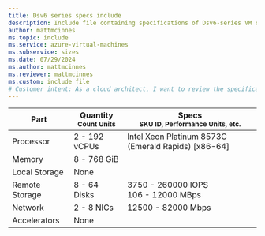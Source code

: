 ```yaml
---
title: Dsv6 series specs include
description: Include file containing specifications of Dsv6-series VM sizes.
author: mattmcinnes
ms.topic: include
ms.service: azure-virtual-machines
ms.subservice: sizes
ms.date: 07/29/2024
ms.author: mattmcinnes
ms.reviewer: mattmcinnes
ms.custom: include file
# Customer intent: As a cloud architect, I want to review the specifications of Dsv6-series VM sizes, so that I can select the appropriate virtual machine configurations for my application’s requirements.
---
```

| Part | Quantity <br><sup>Count Units | Specs <br><sup>SKU ID, Performance Units, etc.  |
|---|---|---|
| Processor      | 2 - 192 vCPUs       | Intel Xeon Platinum 8573C (Emerald Rapids) [x86-64]                               |
| Memory         | 8 - 768 GiB          |                                  |
| Local Storage  | None           |                                |
| Remote Storage | 8 - 64 Disks    | 3750 - 260000 IOPS <br>106 - 12000 MBps   |
| Network        | 2 - 8 NICs          | 12500 - 82000 Mbps                          |
| Accelerators   | None              |                                   |

